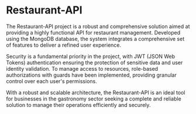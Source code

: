 # Restaurant-API

The Restaurant-API project is a robust and comprehensive solution aimed at providing a highly functional API for restaurant management. Developed using the MongoDB database, the system integrates a comprehensive set of features to deliver a refined user experience.

Security is a fundamental priority in the project, with JWT (JSON Web Tokens) authentication ensuring the protection of sensitive data and user identity validation. To manage access to resources, role-based authorizations with guards have been implemented, providing granular control over each user's permissions.

With a robust and scalable architecture, the Restaurant-API is an ideal tool for businesses in the gastronomy sector seeking a complete and reliable solution to manage their operations efficiently and securely.
